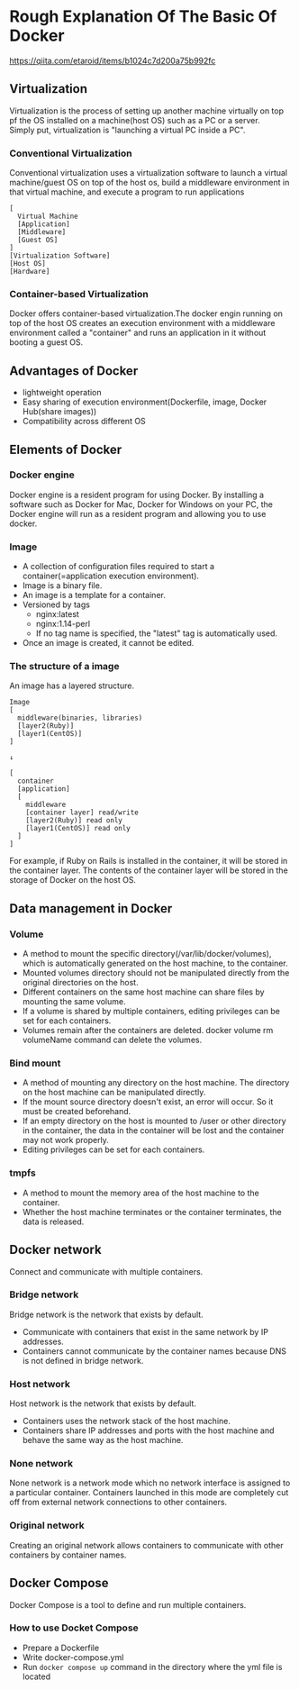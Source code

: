 # Rough Explanation Of The Basic Of Docker
https://qiita.com/etaroid/items/b1024c7d200a75b992fc

## Virtualization
Virtualization is the process of setting up another machine virtually on top pf the OS installed on a machine(host OS) such as a PC or a server.  
Simply put, virtualization is "launching a virtual PC inside a PC".

### Conventional Virtualization
Conventional virtualization uses a virtualization software to launch a virtual machine/guest OS on top of the host os, build a middleware environment in that virtual machine, and execute a program to run applications
```
[
  Virtual Machine
  [Application]
  [Middleware]
  [Guest OS]
]
[Virtualization Software]
[Host OS]
[Hardware]
```
### Container-based Virtualization
Docker offers container-based virtualization.The docker engin running on top of the host OS creates an execution environment with a middleware environment called a "container" and runs an application in it without booting a guest OS.

## Advantages of Docker
- lightweight operation
- Easy sharing of execution environment(Dockerfile, image, Docker Hub(share images))
- Compatibility across different OS

## Elements of Docker
### Docker engine
Docker engine is a resident program for using Docker. By installing a software such as Docker for Mac, Docker for Windows on your PC, the Docker engine will run as a resident program and allowing you to use docker.

### Image
- A collection of configuration files required to start a container(=application execution environment).
- Image is a binary file.  
- An image is a template for a container.
- Versioned by tags
  - nginx:latest
  - nginx:1.14-perl
  - If no tag name is specified, the "latest" tag is automatically used.
- Once an image is created, it cannot be edited.
### The structure of a image
An image has a layered structure.
```
Image
[
  middleware(binaries, libraries)
  [layer2(Ruby)]
  [layer1(CentOS)]
]

↓

[
  container
  [application]
  [
    middleware
    [container layer] read/write
    [layer2(Ruby)] read only
    [layer1(CentOS)] read only
  ]
]
```
For example, if Ruby on Rails is installed in the container, it will be stored in the container layer. The contents of the container layer will be stored in the storage of Docker on the host OS.

## Data management in Docker
### Volume
- A method to mount the specific directory(/var/lib/docker/volumes), which is automatically generated on the host machine, to the container.
- Mounted volumes directory should not be manipulated directly from the original directories on the host.
- Different containers on the same host machine can share files by mounting the same volume.
- If a volume is shared by multiple containers, editing privileges can be set for each containers.
- Volumes remain after the containers are deleted. docker volume rm volumeName command can delete the volumes.

### Bind mount
- A method of mounting any directory on the host machine. The directory on the host machine can be manipulated directly.
- If the mount source directory doesn't exist, an error will occur. So it must be created beforehand.
- If an empty directory on the host is mounted to /user or other directory in the container, the data in the container will be lost and the container may not work properly.
- Editing privileges can be set for each containers.

### tmpfs
- A method to mount the memory area of the host machine to the container.
- Whether the host machine terminates or the container terminates, the data is released.

## Docker network
Connect and communicate with multiple containers.

### Bridge network
Bridge network is the network that exists by default.
- Communicate with containers that exist in the same network by IP addresses.
- Containers cannot communicate by the container names because DNS is not defined in bridge network.

### Host network
Host network is the network that exists by default.
- Containers uses the network stack of the host machine.
- Containers share IP addresses and ports with the host machine and behave the same way as the host machine.

### None network
None network is a network mode which no network interface is assigned to a particular container. Containers launched in this mode are completely cut off from external network connections to other containers.

### Original network
Creating an original network allows containers to communicate with other containers by container names.

## Docker Compose
Docker Compose is a tool to define and run multiple containers.
### How to use Docket Compose
- Prepare a Dockerfile
- Write docker-compose.yml
- Run `docker compose up` command in the directory where the yml file is located